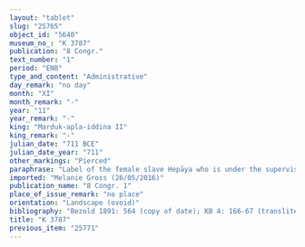 ```yaml
---
layout: "tablet"
slug: "25765"
object_id: "5640"
museum_no_: "K 3787"
publication: "8 Congr."
text_number: "1"
period: "ENB"
type_and_content: "Administrative"
day_remark: "no day"
month: "XI"
month_remark: "-"
year: "11"
year_remark: "-"
king: "Marduk-apla-iddina II"
king_remark: "-"
julian_date: "711 BCE"
julian_date_year: "711"
other_markings: "Pierced"
paraphrase: "Label of the female slave Hepāya who is under the supervision (<em>&scaron;a qātē</em>) of S&icirc;n-ēre&scaron;."
imported: "Melanie Gross (26/05/2016)"
publication_name: "8 Congr. 1"
place_of_issue_remark: "no place"
orientation: "Landscape (ovoid)"
bibliography: "Bezold 1891: 564 (copy of date); KB 4: 166-67 (transliteration, translation); Durand, JA 267, no. 19 (transliteration, in part). Catalogued in Studies Oppenheim: 43, no. 44.2.13."
title: "K 3787"
previous_item: "25771"
---
```

